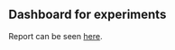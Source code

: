 ## Dashboard for experiments

Report can be seen [here](https://mashaka.github.io/OutfitsComparison/dashboard/).
